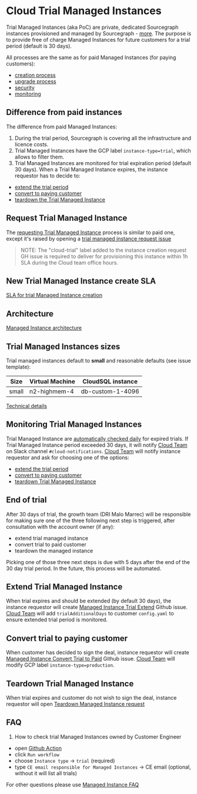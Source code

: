 # Cloud Trial Managed Instances

Trial Managed Instances (aka PoC) are private, dedicated Sourcegraph instances provisioned and managed by Sourcegraph - [more](https://docs.sourcegraph.com/cloud).
The purpose is to provide free of charge Managed Instances for future customers for a trial period (default is 30 days).

All processes are the same as for paid Managed Instances (for paying customers):

- [creation process](./technical-docs/v1.1/mi1-1_creation_process.md)
- [upgrade process](./technical-docs/index.md#release-process)
- [security](./technical-docs/index.md#security)
- [monitoring](./technical-docs/index.md#monitoring-and-alerting)

## Difference from paid instances

The difference from paid Managed Instances:

1. During the trial period, Sourcegraph is covering all the infrastructure and licence costs.
1. Trial Managed Instances have the GCP label `instance-type=trial`, which allows to filter them.
1. Trial Managed Instances are monitored for trial expiration period (default 30 days). When a Trial Managed Instance expires, the instance requestor has to decide to:

- [extend the trial period](#extend-trial-managed-instance)
- [convert to paying customer](#convert-trial-to-paying-customer)
- [teardown the Trial Managed Instance](#teardown-trial-managed-instance)

## Request Trial Managed Instance

The [requesting Trial Managed Instance](./index.md#managed-instance-requests) process is similar to paid one, except it's raised by opening a [trial managed instance request issue](https://github.com/sourcegraph/customer/issues/new?assignees=&labels=team%2Fcloud%2C+mi%2Cmi%2Fnew-instance-request&template=new_trial_managed_instance.md&title=New+Trial+Managed+Instance+request%3A+%5Bdomain+name%5D)

> NOTE: The "cloud-trial" label added to the instance creation request GH issue is required to deliver for provisioning this instance within 1h SLA during the Cloud team office hours.

## New Trial Managed Instance create SLA

[SLA for trial Managed Instance creation](./index.md#slas-for-managed-instances)

## Architecture

[Managed Instance architecture](./technical-docs/index.md)

## Trial Managed Instances sizes

Trial managed instances default to **small** and reasonable defaults (see issue template):

| Size  | Virtual Machine | CloudSQL instance |
| ----- | --------------- | ----------------- |
| small | n2-highmem-4    | db-custom-1-4096  |

[Technical details](https://github.com/sourcegraph/deploy-sourcegraph-managed/blob/main/util/cmd/mg_create.go#L67)

## Monitoring Trial Managed Instances

Trial Managed Instance are [automatically checked daily](https://github.com/sourcegraph/deploy-sourcegraph-managed/actions/workflows/trials_expire.yml) for expired trials. If Trial Managed Instance period exceeded 30 days, it will notify [Cloud Team](././index.md#team) on Slack channel `#cloud-notifications`. [Cloud Team](././index.md#team) will notify instance requestor and ask for choosing one of the options:

- [extend the trial period](#extend-trial-managed-instance)
- [convert to paying customer](#convert-trial-to-paying-customer)
- [teardown Trial Managed Instance](#teardown-trial-managed-instance)

## End of trial

After 30 days of trial, the growth team (DRI Malo Marrec) will be responsible for making sure one of the three following next step is triggered, after consultation with the account owner (if any):

- extend trial managed instance
- convert trial to paid customer
- teardown the managed instance

Picking one of those three next steps is due with 5 days after the end of the 30 day trial period. In the future, this process will be automated.

## Extend Trial Managed Instance

When trial expires and should be extended (by default 30 days), the instance requestor will create [Managed Instance Trial Extend](index.md#managed-instance-requests) Github issue. [Cloud Team](././index.md#team) will add `trialAdditionalDays` to customer `config.yaml` to ensure extended trial period is monitored.

## Convert trial to paying customer

When customer has decided to sign the deal, instance requestor will create [Managed Instance Convert Trial to Paid](index.md#managed-instance-requests) Github issue. [Cloud Team](././index.md#team) will modify GCP label `instance-type=production`.

## Teardown Trial Managed Instance

When trial expires and customer do not wish to sign the deal, instance requestor will open [Teardown Managed Instance request](./index.md#managed-instance-requests)

## FAQ

1. How to check trial Managed Instances owned by Customer Engineer

- open [Github Action](https://github.com/sourcegraph/deploy-sourcegraph-managed/actions/workflows/mi_info.yml)
- click `Run workflow`
- choose `Instance type` -> `trial` (required)
- type `CE email responsible for Managed Instances` -> CE email (optional, without it will list all trials)

For other questions please use [Managed Instance FAQ](./index.md#faq)
